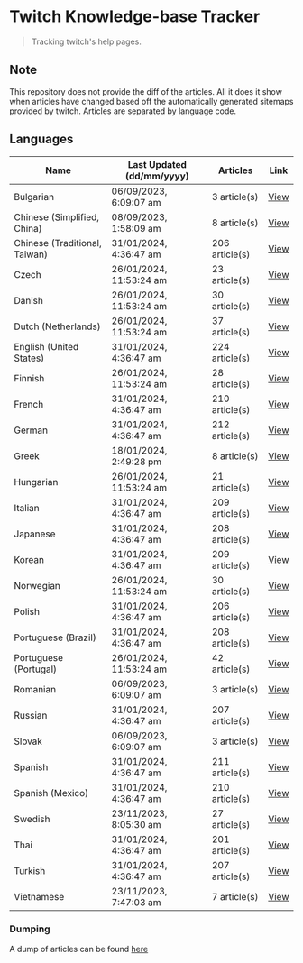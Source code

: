 # Twitch Knowledge-base Tracker
> Tracking twitch's help pages. 

## Note
This repository does not provide the diff of the articles. All it does it show when articles have changed based
off the automatically generated sitemaps provided by twitch. Articles are separated by language code.

## Languages

| Name                          | Last Updated (dd/mm/yyyy) | Articles       | Link                   |
|-------------------------------|---------------------------|----------------|------------------------|
| Bulgarian                     | 06/09/2023, 6:09:07 am    | 3 article(s)   | [View](docs/bg.md)     |
| Chinese (Simplified, China)   | 08/09/2023, 1:58:09 am    | 8 article(s)   | [View](docs/zh_CN.md)  |
| Chinese (Traditional, Taiwan) | 31/01/2024, 4:36:47 am    | 206 article(s) | [View](docs/zh_TW.md)  |
| Czech                         | 26/01/2024, 11:53:24 am   | 23 article(s)  | [View](docs/cs.md)     |
| Danish                        | 26/01/2024, 11:53:24 am   | 30 article(s)  | [View](docs/da.md)     |
| Dutch (Netherlands)           | 26/01/2024, 11:53:24 am   | 37 article(s)  | [View](docs/nl_NL.md)  |
| English (United States)       | 31/01/2024, 4:36:47 am    | 224 article(s) | [View](docs/en_US.md)  |
| Finnish                       | 26/01/2024, 11:53:24 am   | 28 article(s)  | [View](docs/fi.md)     |
| French                        | 31/01/2024, 4:36:47 am    | 210 article(s) | [View](docs/fr.md)     |
| German                        | 31/01/2024, 4:36:47 am    | 212 article(s) | [View](docs/de.md)     |
| Greek                         | 18/01/2024, 2:49:28 pm    | 8 article(s)   | [View](docs/el.md)     |
| Hungarian                     | 26/01/2024, 11:53:24 am   | 21 article(s)  | [View](docs/hu.md)     |
| Italian                       | 31/01/2024, 4:36:47 am    | 209 article(s) | [View](docs/it.md)     |
| Japanese                      | 31/01/2024, 4:36:47 am    | 208 article(s) | [View](docs/ja.md)     |
| Korean                        | 31/01/2024, 4:36:47 am    | 209 article(s) | [View](docs/ko.md)     |
| Norwegian                     | 26/01/2024, 11:53:24 am   | 30 article(s)  | [View](docs/no.md)     |
| Polish                        | 31/01/2024, 4:36:47 am    | 206 article(s) | [View](docs/pl.md)     |
| Portuguese (Brazil)           | 31/01/2024, 4:36:47 am    | 208 article(s) | [View](docs/pt_BR.md)  |
| Portuguese (Portugal)         | 26/01/2024, 11:53:24 am   | 42 article(s)  | [View](docs/pt_PT.md)  |
| Romanian                      | 06/09/2023, 6:09:07 am    | 3 article(s)   | [View](docs/ro.md)     |
| Russian                       | 31/01/2024, 4:36:47 am    | 207 article(s) | [View](docs/ru.md)     |
| Slovak                        | 06/09/2023, 6:09:07 am    | 3 article(s)   | [View](docs/sk.md)     |
| Spanish                       | 31/01/2024, 4:36:47 am    | 211 article(s) | [View](docs/es.md)     |
| Spanish (Mexico)              | 31/01/2024, 4:36:47 am    | 210 article(s) | [View](docs/es_MX.md)  |
| Swedish                       | 23/11/2023, 8:05:30 am    | 27 article(s)  | [View](docs/sv.md)     |
| Thai                          | 31/01/2024, 4:36:47 am    | 201 article(s) | [View](docs/th.md)     |
| Turkish                       | 31/01/2024, 4:36:47 am    | 207 article(s) | [View](docs/tr.md)     |
| Vietnamese                    | 23/11/2023, 7:47:03 am    | 7 article(s)   | [View](docs/vi.md)     |

### Dumping
A dump of articles can be found [here](docs/RAW.md)